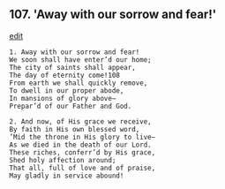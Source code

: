 
## 107.  'Away with our sorrow and fear!'
[edit](https://docs.google.com/document/d/1u4Q9swuqtnw2ckoY5mD7EYF83ZQWDjhX/edit?mode=html)



    1. Away with our sorrow and fear!
    We soon shall have enter’d our home; 
    The city of saints shall appear,
    The day of eternity come!108
    From earth we shall quickly remove,
    To dwell in our proper abode,
    In mansions of glory above—
    Prepar’d of our Father and God.

    2. And now, of His grace we receive,
    By faith in His own blessed word,
    ’Mid the throne in His glory to live—
    As we died in the death of our Lord.
    These riches, conferr’d by His grace,
    Shed holy affection around;
    That all, full of love and of praise,
    May gladly in service abound!
